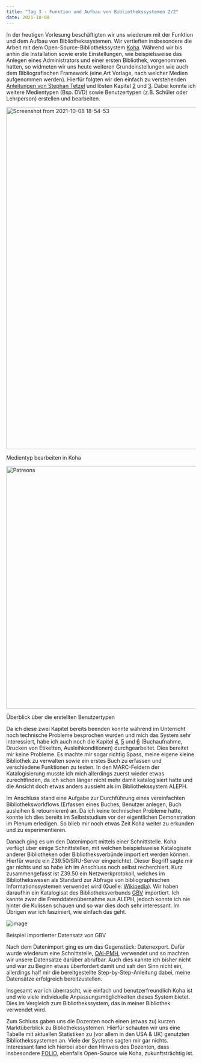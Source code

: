 ```yaml
---
title: "Tag 3 - Funktion und Aufbau von Bibliothekssystemen 2/2"
date: 2021-10-08
---
```


In der heutigen Vorlesung beschäftigten wir uns wiederum mit der Funktion und dem Aufbau von Bibliothekssystemen. Wir vertieften insbesondere die Arbeit mit dem Open-Source-Bibliothekssystem [Koha](https://koha-community.org/). Während wir bis anhin die Installation sowie erste Einstellungen, wie beispielsweise das Anlegen eines Administrators und einer ersten Bibliothek, vorgenommen hatten, so widmeten wir uns heute weiteren Grundeinstellungen wie auch dem Bibliografischen Framework (eine Art Vorlage, nach welcher Medien aufgenommen werden). Hierfür folgten wir den einfach zu verstehenden [Anleitungen von Stephan Tetzel](https://zefanjas.de/wie-man-koha-installiert-und-fuer-schulen-einrichtet-teil-1/) und lösten Kapitel [2](https://zefanjas.de/koha-installation-schule-bibliografische-framework/) und [3](https://zefanjas.de/teil-3-grundeinstellungen-wie-man-koha-installiert-und-fuer-schulen-einrichtet/). Dabei konnte ich weitere Medientypen (Bsp. DVD) sowie Benutzertypen (z.B. Schüler oder Lehrperson) erstellen und bearbeiten.

<img width="910" alt="Screenshot from 2021-10-08 18-54-53" src="https://user-images.githubusercontent.com/90821878/136596585-03f4cc59-1225-4a0e-bdc3-953ce211a2cb.png">

Medientyp bearbeiten in Koha


<img width="645" alt="Patreons" src="https://user-images.githubusercontent.com/90821878/151580050-44fa16bd-bbe3-4ef5-a50a-5798750636fe.PNG">

Überblick über die erstellten Benutzertypen


Da ich diese zwei Kapitel bereits beenden konnte während im Unterricht noch technische Probleme besprochen wurden und mich das System sehr interessiert, habe ich auch noch die Kapitel [4](https://zefanjas.de/teil-4-katalogisierung-wie-man-koha-installiert-und-fuer-schulen-einrichtet/), [5](https://zefanjas.de/teil-5-etikettendruck-wie-man-koha-installiert-und-fuer-schulen-einrichtet/) und [6](https://zefanjas.de/teil-6-ausleihkonditionen-wie-man-koha-installiert-und-fuer-schulen-einrichtet/) (Buchaufnahme, Drucken von Etiketten, Ausleihkonditionen) durchgearbeitet. Dies bereitet mir keine Probleme. Es machte mir sogar richtig Spass, meine eigene kleine Bibliothek zu verwalten sowie ein erstes Buch zu erfassen und verschiedene Funktionen zu testen. In den MARC-Feldern der Katalogisierung musste ich mich allerdings zuerst wieder etwas zurechtfinden, da ich schon länger nicht mehr damit katalogisiert hatte und die Ansicht doch etwas anders aussieht als im Bibliothekssystem ALEPH.

Im Anschluss stand eine Aufgabe zur Durchführung eines vereinfachten Bibliotheksworkflows (Erfassen eines Buches, Benutzer anlegen, Buch ausleihen & retournieren) an. Da ich keine technischen Probleme hatte, konnte ich dies bereits im Selbststudium vor der eigentlichen Demonstration im Plenum erledigen. So blieb mir noch etwas Zeit Koha weiter zu erkunden und zu experimentieren.

Danach ging es um den Datenimport mittels einer Schnittstelle. Koha verfügt über einige Schnittstellen, mit welchen beispielsweise Katalogisate anderer Bibliotheken oder Bibliotheksverbünde importiert werden können. Hierfür wurde ein Z39.50/SRU-Server eingerichtet. Dieser Begriff sagte mir gar nichts und so habe ich im Anschluss noch selbst recherchiert. Kurz zusammengefasst ist Z39.50 ein Netzwerkprotokoll, welches im Bibliothekswesen als Standard zur Abfrage von bibliographischen Informationssystemen verwendet wird (Quelle: [Wikipedia](https://de.wikipedia.org/wiki/Z39.50)). Wir haben daraufhin ein Katalogisat des Bibliotheksverbunds [GBV](https://www.gbv.de/Verbund) importiert. Ich kannte zwar die Fremddatenübernahme aus ALEPH, jedoch konnte ich nie hinter die Kulissen schauen und so war dies doch sehr interessant. Im Übrigen war ich fasziniert, wie einfach das geht.

![image](https://user-images.githubusercontent.com/90821878/151581317-b6e3f0c3-4920-451d-85fd-ae005675aa1d.png)

Beispiel importierter Datensatz von GBV

Nach dem Datenimport ging es um das Gegenstück: Datenexport. Dafür wurde wiederum eine Schnittstelle, [OAI-PMH](https://www.openarchives.org/pmh/), verwendet und so machten wir unsere Datensätze darüber abrufbar. Auch dies kannte ich bisher nicht und war zu Beginn etwas überfordert damit und sah den Sinn nicht ein, allerdings half mir die bereitgestellte Step-by-Step-Anleitung dabei, meine Datensätze erfolgreich bereitzustellen.

Insgesamt war ich überrascht, wie einfach und benutzerfreundlich Koha ist und wie viele individuelle Anpassungsmöglichkeiten dieses System bietet. Dies im Vergleich zum Bibliothekssystem, das in meiner Bibliothek verwendet wird.

Zum Schluss gaben uns die Dozenten noch einen (etwas zu) kurzen Marktüberblick zu Bibliothekssystemen. Hierfür schauten wir uns eine Tabelle mit aktuellen Statistiken zu (vor allem in den USA & UK) genutzten Bibliothekssystemen an. Viele der Systeme sagten mir gar nichts. Interessant fand ich hierbei aber den Hinweis des Dozenten, dass insbesondere [FOLIO](https://www.folio.org/), ebenfalls Open-Source wie Koha, zukunftsträchtig ist.


